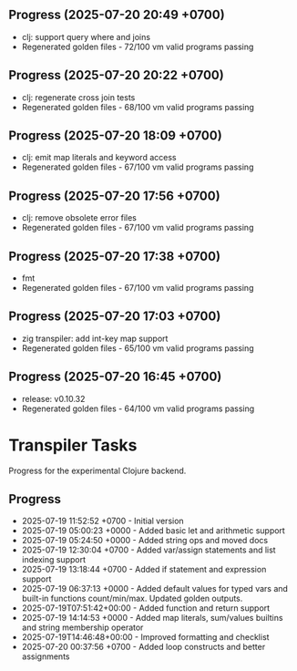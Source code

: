## Progress (2025-07-20 20:49 +0700)
- clj: support query where and joins
- Regenerated golden files - 72/100 vm valid programs passing

## Progress (2025-07-20 20:22 +0700)
- clj: regenerate cross join tests
- Regenerated golden files - 68/100 vm valid programs passing


## Progress (2025-07-20 18:09 +0700)
- clj: emit map literals and keyword access
- Regenerated golden files - 67/100 vm valid programs passing

## Progress (2025-07-20 17:56 +0700)
- clj: remove obsolete error files
- Regenerated golden files - 67/100 vm valid programs passing

## Progress (2025-07-20 17:38 +0700)
- fmt
- Regenerated golden files - 67/100 vm valid programs passing

## Progress (2025-07-20 17:03 +0700)
- zig transpiler: add int-key map support
- Regenerated golden files - 65/100 vm valid programs passing

## Progress (2025-07-20 16:45 +0700)
- release: v0.10.32
- Regenerated golden files - 64/100 vm valid programs passing

# Transpiler Tasks

Progress for the experimental Clojure backend.

## Progress

- 2025-07-19 11:52:52 +0700 - Initial version
- 2025-07-19 05:00:23 +0000 - Added basic let and arithmetic support
- 2025-07-19 05:24:50 +0000 - Added string ops and moved docs
- 2025-07-19 12:30:04 +0700 - Added var/assign statements and list indexing support
- 2025-07-19 13:18:44 +0700 - Added if statement and expression support
- 2025-07-19 06:37:13 +0000 - Added default values for typed vars and built-in functions count/min/max. Updated golden outputs.
- 2025-07-19T07:51:42+00:00 - Added function and return support
- 2025-07-19 14:14:53 +0000 - Added map literals, sum/values builtins and string membership operator
- 2025-07-19T14:46:48+00:00 - Improved formatting and checklist
- 2025-07-20 00:37:56 +0700 - Added loop constructs and better assignments
